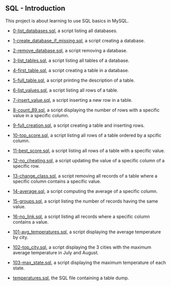 ## SQL - Introduction

This project is about learning to use SQL basics in MySQL.

* [0-list_databases.sql](https://github.com/gwendalminguy/holbertonschool-higher_level_programming/tree/main/SQL_introduction/0-list_databases.sql), a script listing all databases.

* [1-create_database_if_missing.sql](https://github.com/gwendalminguy/holbertonschool-higher_level_programming/tree/main/SQL_introduction/1-create_database_if_missing.sql), a script creating a database.

* [2-remove_database.sql](https://github.com/gwendalminguy/holbertonschool-higher_level_programming/tree/main/SQL_introduction/2-remove_database.sql), a script removing a database.

* [3-list_tables.sql](https://github.com/gwendalminguy/holbertonschool-higher_level_programming/tree/main/SQL_introduction/3-list_tables.sql), a script listing all tables of a database.

* [4-first_table.sql](https://github.com/gwendalminguy/holbertonschool-higher_level_programming/tree/main/SQL_introduction/4-first_table.sql), a script creating a table in a database.

* [5-full_table.sql](https://github.com/gwendalminguy/holbertonschool-higher_level_programming/tree/main/SQL_introduction/5-full_table.sql), a script printing the description of a table.

* [6-list_values.sql](https://github.com/gwendalminguy/holbertonschool-higher_level_programming/tree/main/SQL_introduction/6-list_values.sql), a script listing all rows of a table.

* [7-insert_value.sql](https://github.com/gwendalminguy/holbertonschool-higher_level_programming/tree/main/SQL_introduction/7-insert_value.sql), a script inserting a new row in a table.

* [8-count_89.sql](https://github.com/gwendalminguy/holbertonschool-higher_level_programming/tree/main/SQL_introduction/8-count_89.sql), a script displaying the number of rows with a specific value in a specific column.

* [9-full_creation.sql](https://github.com/gwendalminguy/holbertonschool-higher_level_programming/tree/main/SQL_introduction/9-full_creation.sql), a script creating a table and inserting rows.

* [10-top_score.sql](https://github.com/gwendalminguy/holbertonschool-higher_level_programming/tree/main/SQL_introduction/10-top_score.sql), a script listing all rows of a table ordered by a spcific column.

* [11-best_score.sql](https://github.com/gwendalminguy/holbertonschool-higher_level_programming/tree/main/SQL_introduction/11-best_score.sql), a script listing all rows of a table with a specific value.

* [12-no_cheating.sql](https://github.com/gwendalminguy/holbertonschool-higher_level_programming/tree/main/SQL_introduction/12-no_cheating.sql), a script updating the value of a specific column of a specific row.

* [13-change_class.sql](https://github.com/gwendalminguy/holbertonschool-higher_level_programming/tree/main/SQL_introduction/13-change_class.sql), a script removing all records of a table where a specific column contains a specific value.

* [14-average.sql](https://github.com/gwendalminguy/holbertonschool-higher_level_programming/tree/main/SQL_introduction/14-average.sql), a script computing the average of a specific column.

* [15-groups.sql](https://github.com/gwendalminguy/holbertonschool-higher_level_programming/tree/main/SQL_introduction/15-groups.sql), a script listing the number of records having the same value.

* [16-no_link.sql](https://github.com/gwendalminguy/holbertonschool-higher_level_programming/tree/main/SQL_introduction/16-no_link.sql), a script listing all records where a specific column contains a value.

* [101-avg_temperatures.sql](https://github.com/gwendalminguy/holbertonschool-higher_level_programming/tree/main/SQL_introduction/101-avg_temperatures.sql), a script displaying the average temperature by city.

* [102-top_city.sql](https://github.com/gwendalminguy/holbertonschool-higher_level_programming/tree/main/SQL_introduction/102-top_city.sql), a script displaying the 3 cities with the maximum average temperature in July and August.

* [103-max_state.sql](https://github.com/gwendalminguy/holbertonschool-higher_level_programming/tree/main/SQL_introduction/103-max_state.sql), a script displaying the maximum temperature of each state.

* [temperatures.sql](https://github.com/gwendalminguy/holbertonschool-higher_level_programming/tree/main/SQL_introduction/temperatures.sql), the SQL file containing a table dump.
